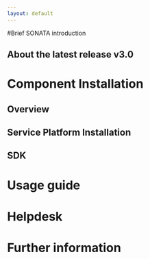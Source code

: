 ```yaml
---
layout: default
---
```




<!-- Some introductory text about a paragraph or so and scope of this site -->  

<!--
Quick guide of use
  4.1 1. Introduction (Sonia)
      4.1.1 1.1 Purpose of this tutorial
      --> 
<!-- SONATA introduction --> 



#Brief SONATA introduction

<!--
  4.2 2. What´s SONATA? (Peer)
      4.2.1 2.1 What´s SONATA for and for whom?
      4.2.2 2.2 General architecture
      4.2.3 2.3 SONATA 3.0 modules
          4.2.3.1 2.3.1 Service Platform
          4.2.3.2 2.3.2 SDK
-->

## About the latest release v3.0 

<!--  4.3 3. Release information (Peer) --> 

# Component Installation

## Overview 

<!-- 

  4.4 4. Installation (Dario)
      4.4.1 4.1 General instructions and main steps
--> 
## Service Platform Installation

<!--
      4.4.2 4.2 Service Platform installation (Felipe)
          4.4.2.1 4.2.1 Pre-requisites
          4.4.2.2 4.2.2 Installation options
          4.4.2.3 4.2.3 Installation instructions
          4.4.2.4 4.2.4 Installation Videos (if any)
--> 

## SDK

<!--
      4.4.3 4.3 SDK (Luis)
          4.4.3.1 4.3.1 Pre-requisites
          4.4.3.2 4.3.2 Installation options
          4.4.3.3 4.3.3 Installation instructions
          4.4.3.4 4.3.4 Installation Videos (if any)
-->
<!-- 
      4.4.4 4.4 Emulator (Manuel)
          4.4.4.1 4.4.1 Pre-requisites
          4.4.4.2 4.4.2 Installation options
          4.4.4.3 4.4.3 Installation instructions
          4.4.4.4 4.4.4 Installation Videos (if any)
--> 

# Usage guide

<!--  
  4.5 5. Start using SONATA
      4.5.1 5.1 General workflow
      4.5.2 5.2 Creating a network service with the SDK (Luis)
      4.5.3 5.3 Testing a network service with the EMULATOR (Manuel)
      4.5.4 5.4 Deploying a service with the SERVICE PLATFORM (Felipe)
          4.5.4.1 5.4.1 Login to SONATA Service Platform (Panos)
          4.5.4.2 5.4.2 Add a new VIM/WIM (Panos)
--> 

# Helpdesk

<!--
  4.6 6. Support (Peer)
       4.6.1 6.1 Process
       4.6.2 6.2 Contact details
  4.7 7. List of acronyms (All)
--> 

# Further information 

<!--
4.8 References
--> 


